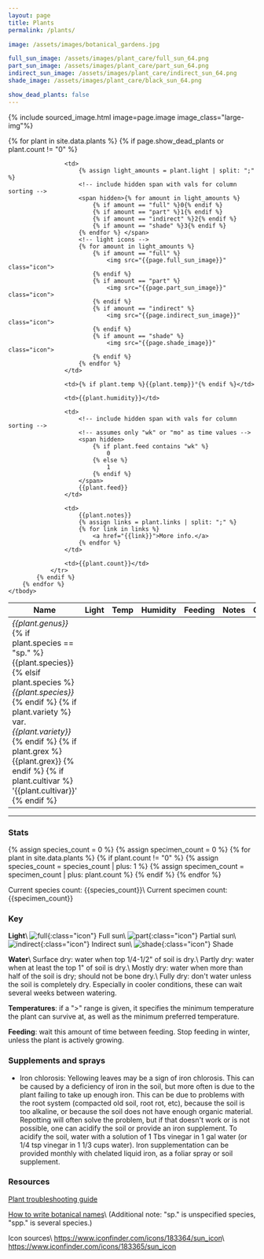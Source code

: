 ```yaml
---
layout: page
title: Plants
permalink: /plants/

image: /assets/images/botanical_gardens.jpg

full_sun_image: /assets/images/plant_care/full_sun_64.png
part_sun_image: /assets/images/plant_care/part_sun_64.png
indirect_sun_image: /assets/images/plant_care/indirect_sun_64.png
shade_image: /assets/images/plant_care/black_sun_64.png

show_dead_plants: false
---
```


<link rel="stylesheet" type="text/css" href="https://cdn.datatables.net/v/dt/dt-1.10.20/datatables.min.css"/>
 
<script src="https://code.jquery.com/jquery-3.4.1.min.js" integrity="sha256-CSXorXvZcTkaix6Yvo6HppcZGetbYMGWSFlBw8HfCJo=" crossorigin="anonymous"></script>
<script type="text/javascript" src="https://cdn.datatables.net/v/dt/dt-1.10.20/datatables.min.js"></script>
<script>$(document).ready(function() {
    $('#plants').DataTable({
        "paging": false
    });
} );</script>

{% include sourced_image.html image=page.image image_class="large-img"%}

<table id="plants" class="display">
    <thead>
        <tr>
            <th>Name</th>
            <th>Light</th>
            <th>Temp</th>
            <th>Humidity</th>
            <th>Feeding</th>
            <th>Notes</th>
            <th>Count</th>
        </tr>
    </thead>
    <tbody>
        {% for plant in site.data.plants %}
           {% if page.show_dead_plants or plant.count != "0" %}
                <tr>
                    <td>
                        <i>{{plant.genus}}</i>
                        {% if plant.species == "sp." %}
                            {{plant.species}}
                        {% elsif plant.species %}
                            <i>{{plant.species}}</i>
                        {% endif %}
                        {% if plant.variety %}
                            var. <i>{{plant.variety}}</i>
                        {% endif %}
                        {% if plant.grex %}
                            {{plant.grex}}
                        {% endif %}
                        {% if plant.cultivar %}
                            '{{plant.cultivar}}'
                        {% endif %}
                    </td>

                    <td>
                        {% assign light_amounts = plant.light | split: ";" %}
                        <!-- include hidden span with vals for column sorting -->
                        <span hidden>{% for amount in light_amounts %}
                            {% if amount == "full" %}0{% endif %}
                            {% if amount == "part" %}1{% endif %}
                            {% if amount == "indirect" %}2{% endif %}
                            {% if amount == "shade" %}3{% endif %}
                        {% endfor %} </span>
                        <!-- light icons -->
                        {% for amount in light_amounts %}
                            {% if amount == "full" %}
                                <img src="{{page.full_sun_image}}" class="icon">
                            {% endif %}
                            {% if amount == "part" %}
                                <img src="{{page.part_sun_image}}" class="icon">
                            {% endif %}
                            {% if amount == "indirect" %}
                                <img src="{{page.indirect_sun_image}}" class="icon">
                            {% endif %}
                            {% if amount == "shade" %}
                                <img src="{{page.shade_image}}" class="icon">
                            {% endif %}
                        {% endfor %}
                    </td>

                    <td>{% if plant.temp %}{{plant.temp}}°{% endif %}</td>

                    <td>{{plant.humidity}}</td>

                    <td>
                        <!-- include hidden span with vals for column sorting -->
                        <!-- assumes only "wk" or "mo" as time values -->
                        <span hidden>
                            {% if plant.feed contains "wk" %}
                                0
                            {% else %}
                                1
                            {% endif %}
                        </span>
                        {{plant.feed}}
                    </td>

                    <td>
                        {{plant.notes}}
                        {% assign links = plant.links | split: ";" %}
                        {% for link in links %}
                            <a href="{{link}}">More info.</a>
                        {% endfor %}
                    </td>

                    <td>{{plant.count}}</td>
                </tr>
            {% endif %}
        {% endfor %}
    </tbody>
</table>

***

### Stats

{% assign species_count = 0 %}
{% assign specimen_count = 0 %}
{% for plant in site.data.plants %}
    {% if plant.count != "0" %}
        {% assign species_count = species_count | plus: 1 %}
        {% assign specimen_count = specimen_count | plus: plant.count %}
    {% endif %}
{% endfor %}

Current species count: {{species_count}}\\
Current specimen count: {{specimen_count}}

### Key

**Light**\\
![full]({{page.full_sun_image}}){:class="icon"} Full sun\\
![part]({{page.part_sun_image}}){:class="icon"} Partial sun\\
![indirect]({{page.indirect_sun_image}}){:class="icon"} Indirect sun\\
![shade]({{page.shade_image}}){:class="icon"} Shade

**Water**\\
Surface dry: water when top 1/4-1/2" of soil is dry.\\
Partly dry: water when at least the top 1" of soil is dry.\\
Mostly dry: water when more than half of the soil is dry; should not be bone dry.\\
Fully dry: don't water unless the soil is completely dry. Especially in cooler conditions, these can wait several weeks between watering.

**Temperatures**: if a ">" range is given, it specifies the minimum temperature the plant can survive at, as well as the minimum preferred temperature.

**Feeding**: wait this amount of time between feeding. Stop feeding in winter, unless the plant is actively growing.

### Supplements and sprays

* Iron chlorosis: Yellowing leaves may be a sign of iron chlorosis. This can be caused by a deficiency of iron in the soil, but more often is due to the plant failing to take up enough iron. This can be due to problems with the root system (compacted old soil, root rot, etc), because the soil is too alkaline, or because the soil does not have enough organic material. Repotting will often solve the problem, but if that doesn't work or is not possible, one can acidify the soil or provide an iron supplement. To acidify the soil, water with a solution of 1 Tbs vinegar in 1 gal water (or 1/4 tsp vinegar in 1 1/3 cups water). Iron supplementation can be provided monthly with chelated liquid iron, as a foliar spray or soil supplement.

### Resources

[Plant troubleshooting guide](http://greenhouse.kenyon.edu/troubleshooting.htm)

[How to write botanical names](http://libanswers.nybg.org/faq/223266)\\
(Additional note: "sp." is unspecified species, "spp." is several species.)

Icon sources\\
<https://www.iconfinder.com/icons/183364/sun_icon>\\
<https://www.iconfinder.com/icons/183365/sun_icon>
